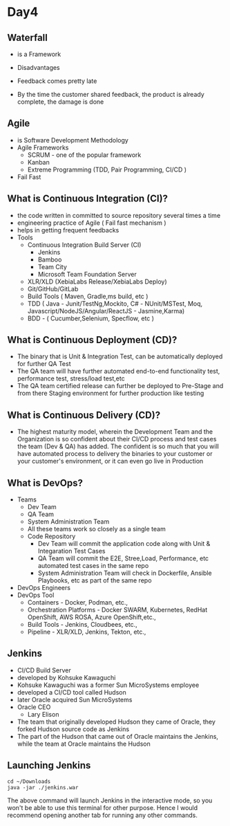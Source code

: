# Day4

## Waterfall
- is a Framework

- Disadvantages
 - Feedback comes pretty late
 - By the time the customer shared feedback, the product is already complete, the damage is done
 

## Agile
- is Software Development Methodology
- Agile Frameworks
   - SCRUM - one of the popular framework
   - Kanban
   - Extreme Programming (TDD, Pair Programming, CI/CD )
- Fail Fast

## What is Continuous Integration (CI)?
- the code written in committed to source repository several times a time
- engineering practice of Agile ( Fail fast mechanism )
- helps in getting frequent feedbacks
- Tools
    - Continuous Integration Build Server (CI)
      - Jenkins
      - Bamboo
      - Team City
      - Microsoft Team Foundation Server
    - XLR/XLD (XebiaLabs Release/XebiaLabs Deploy)
    - Git/GitHub/GitLab
    - Build Tools ( Maven, Gradle,ms build, etc )
    - TDD ( Java - Junit/TestNg,Mockito, C# - NUnit/MSTest, Moq, Javascript/NodeJS/Angular/ReactJS - Jasmine,Karma)
    - BDD - ( Cucumber,Selenium, Specflow, etc )

## What is Continuous Deployment (CD)?
- The binary that is Unit & Integration Test, can be automatically deployed for further QA Test
- The QA team will have further automated end-to-end functionality test, performance test, stress/load test,etc
- The QA team certified release can further be deployed to Pre-Stage and from there Staging environment for further production like testing

## What is Continuous Delivery (CD)?
- The highest maturity model, wherein the Development Team and the Organization is so confident about their
  CI/CD process and test cases the team (Dev & QA) has added. The confident is so much that you will have automated process to delivery the binaries to your customer or your customer's environment, or it can even go live in Production
  
## What is DevOps?
- Teams
    - Dev Team
    - QA Team
    - System Administration Team
    - All these teams work so closely as a single team
    - Code Repository
       - Dev Team will commit the application code along with Unit & Integaration Test Cases
       - QA Team will commit the E2E, Stree,Load, Performance, etc automated test cases in the same repo
       - System Administration Team will check in Dockerfile, Ansible Playbooks, etc as part of the same repo
- DevOps Engineers
- DevOps Tool
   - Containers - Docker, Podman, etc.,
   - Orchestration Platforms - Docker SWARM, Kubernetes, RedHat OpenShift, AWS ROSA, Azure OpenShift,etc.,
   - Build Tools - Jenkins, Cloudbees, etc.,
   - Pipeline - XLR/XLD, Jenkins, Tekton, etc.,
 
 ## Jenkins
 - CI/CD Build Server
 - developed by Kohsuke Kawaguchi
 - Kohsuke Kawaguchi was a former Sun MicroSystems employee
 - developed a CI/CD tool called Hudson
 - later Oracle acquired Sun MicroSystems
 - Oracle CEO
    - Lary Elison
 - The team that originally developed Hudson they came of Oracle, they forked Hudson source code as Jenkins
 - The part of the Hudson that came out of Oracle maintains the Jenkins, while the team at Oracle maintains the Hudson

## Launching Jenkins
```
cd ~/Downloads
java -jar ./jenkins.war
```
The above command will launch Jenkins in the interactive mode, so you won't be able to use this terminal for other purpose.  Hence I would recommend opening another tab for running any other commands.
